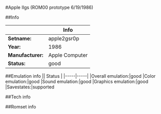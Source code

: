 #Apple IIgs (ROM00 prototype 6/19/1986)

##Info

||Info|
|-----|-----|
|**Setname:**|apple2gsr0p
|**Year:**|1986
|**Manufacturer:**|Apple Computer
|**Status:**|good

##Emulation info
|| Status |
|-----|-----|
|Overall emulation:|good
|Color emulation:|good
|Sound emulation:|good
|Graphics emulation:|good
|Savestates:|supported

##Tech info

##Romset info

<!--- START OF EDITED COMMENT DO NOT TOUCH TEXT ABOVE-->

